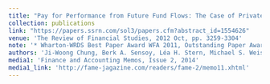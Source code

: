 ```yaml
---
title: "Pay for Performance from Future Fund Flows: The Case of Private Equity"
collection: publications
link: "https://papers.ssrn.com/sol3/papers.cfm?abstract_id=1554626"
venue: 'The Review of Financial Studies, 2012 Oct, pp. 3259-3304'
note: '* Wharton-WRDS Best Paper Award WFA 2011, Outstanding Paper Award - 6th International Conference on Asia-Pacific Financial Markets'
authors: 'Ji-Woong Chung, Berk A. Sensoy, Léa H. Stern, Michael S. Weisbach'
media1: 'Finance and Accounting Memos, Issue 2, 2014'
media1_link: 'http://fame-jagazine.com/readers/fame-2/memo11.xhtml'
---
```


